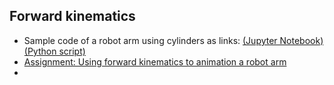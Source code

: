 ## Forward kinematics 


- Sample code of a robot arm using cylinders as links: [(Jupyter Notebook)](https://github.com/eraldoribeiro/robot-arm-3D-basic/blob/main/robot3D_basic.ipynb) [(Python script)](https://github.com/eraldoribeiro/robot-arm-3D-basic/blob/main/robot3D_basic.py)
- [Assignment: Using forward kinematics to animation a robot arm](https://github.com/eraldoribeiro/kinematic_chain/blob/main/animation_forwardKinematics.pdf)
- 
